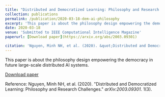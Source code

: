 ```yaml
---
title: "Distributed and Democratized Learning: Philosophy and Research Challenges"
collection: publications
permalink: /publication/2020-03-18-dem-ai-philosophy
excerpt: 'This paper is about the philosophy design empowering the democracy in future large-scale distributed AI systems.'
date: 2020-03-18
venue: 'Submitted to IEEE Computational Intelligence Magazine'
paperurl: [Download paper](https://arxiv.org/abs/2003.09301)

citation: 'Nguyen, Minh NH, et al. (2020). &quot;Distributed and Democratized Learning: Philosophy and Research Challenges.&quot; <i>arXiv:2003.09301</i>. 1(3).'
---
```

This paper is about the philosophy design empowering the democracy in future large-scale distributed AI systems.

[Download paper](https://arxiv.org/abs/2003.09301)

Reference: Nguyen, Minh NH, et al. (2020). "Distributed and Democratized Learning: Philosophy and Research Challenges." <i>arXiv:2003.09301</i>. 1(3).
